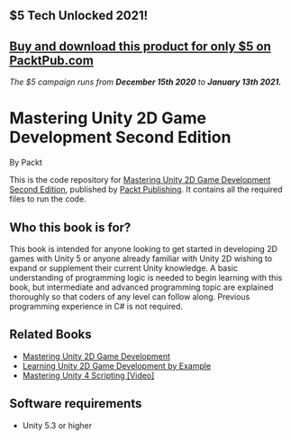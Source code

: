 ## $5 Tech Unlocked 2021!
[Buy and download this product for only $5 on PacktPub.com](https://www.packtpub.com/)
-----
*The $5 campaign         runs from __December 15th 2020__ to __January 13th 2021.__*

# Mastering Unity 2D Game Development Second Edition
By Packt

This is the code repository for [Mastering Unity 2D Game Development Second Edition](https://www.packtpub.com/game-development/mastering-unity-2d-game-development-second-edition?utm_source=github&utm_medium=repository&utm_campaign=9781786463456), published by [Packt Publishing](https://www.packtpub.com/). It contains all the required files to run the code.

## Who this book is for?

This book is intended for anyone looking to get started in developing 2D games with Unity 5 or anyone already familiar with Unity 2D wishing to expand or supplement their current Unity knowledge. A basic understanding of programming logic is needed to begin learning with this book, but intermediate and advanced programming topic are explained thoroughly so that coders of any level can follow along. Previous programming experience in C# is not required.

## Related Books

* [Mastering Unity 2D Game Development](https://www.packtpub.com/game-development/mastering-unity-2d-game-development?utm_source=github&utm_medium=repository&utm_campaign=9781849697347)
* [Learning Unity 2D Game Development by Example](https://www.packtpub.com/game-development/learning-unity-2d-game-development-example?utm_source=github&utm_medium=repository&utm_campaign=9781783559046)
* [Mastering Unity 4 Scripting [Video]](https://www.packtpub.com/game-development/mastering-unity-4-scripting-video?utm_source=github&utm_medium=repository&utm_campaign=9781849696142)


## Software requirements

* Unity 5.3 or higher

